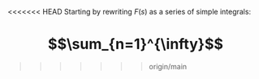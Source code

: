 <<<<<<< HEAD
Starting by rewriting $F(s)$ as a series of simple integrals:

$$\sum_{n=1}^{\infty}$$
=======
>>>>>>> origin/main
